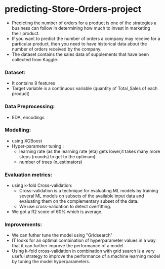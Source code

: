 # predicting-Store-Orders-project
* Predicting the number of orders for a product is one of the strategies a business can follow in determining how much to invest in marketing their product.
* If you want to predict the number of orders a company may receive for a particular product, then you need to have historical data about the number of orders received by the company.
* The dataset contains the sales data of supplements that have been collected from Kaggle.

### Dataset:
* It contains 9 features
* Target variable is a continuous variable (quantity of Total_Sales of  each product)

### Data Preprocessing:
* EDA, encodings

### Modelling:
* using XGBoost
* Hyper-parameter tuning :
    * learning rate (as the learning rate (eta) gets lower,it takes many more steps (rounds) to get to the optimum).
    * number of trees (n_estimators)
    
### Evaluation metrics:
* using k-fold Cross-validation:
    * Cross-validation is a technique for evaluating ML models by training several ML models on subsets of the available input data and evaluating them on the complementary subset of the data. 
    * We use cross-validation to detect overfitting.
* We got a R2 score of 60% which is average.

### Improvements:
* We can futher tune the model using "Gridsearch"
* IT looks for an optimal combination of hyperparameter values in a way that it can further improve the performance of a model.
* Using k-fold cross-validation in combination with grid search is a very useful strategy to improve the performance of a machine learning model by tuning the model hyperparameters.

